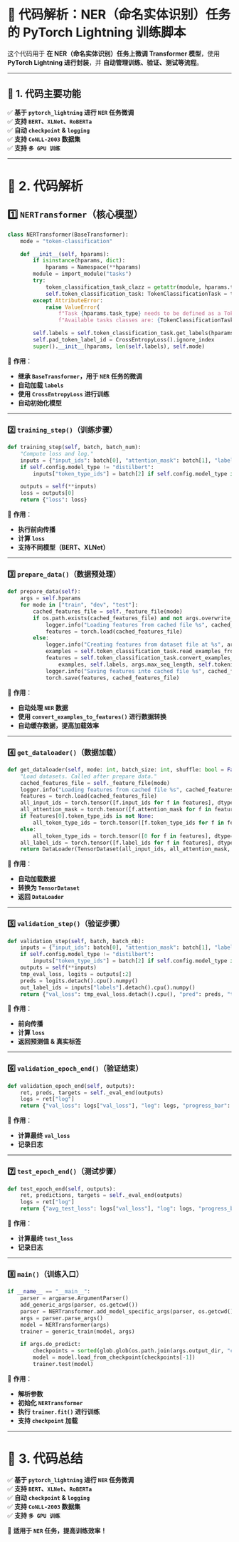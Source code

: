 # **📌 代码解析：NER（命名实体识别）任务的 PyTorch Lightning 训练脚本**

这个代码用于 **在 NER（命名实体识别）任务上微调 Transformer 模型**，使用 **PyTorch Lightning 进行封装**，并 **自动管理训练、验证、测试等流程**。

---

## **📌 1. 代码主要功能**
✅ **基于 `pytorch_lightning` 进行 `NER` 任务微调**  
✅ **支持 `BERT`、`XLNet`、`RoBERTa`**  
✅ **自动 `checkpoint` & `logging`**  
✅ **支持 `CoNLL-2003` 数据集**  
✅ **支持 `多 GPU 训练`**

---

# **📌 2. 代码解析**
## **1️⃣ `NERTransformer`（核心模型）**
```python
class NERTransformer(BaseTransformer):
    mode = "token-classification"

    def __init__(self, hparams):
        if isinstance(hparams, dict):
            hparams = Namespace(**hparams)
        module = import_module("tasks")
        try:
            token_classification_task_clazz = getattr(module, hparams.task_type)
            self.token_classification_task: TokenClassificationTask = token_classification_task_clazz()
        except AttributeError:
            raise ValueError(
                f"Task {hparams.task_type} needs to be defined as a TokenClassificationTask subclass in {module}. "
                f"Available tasks classes are: {TokenClassificationTask.__subclasses__()}")

        self.labels = self.token_classification_task.get_labels(hparams.labels)
        self.pad_token_label_id = CrossEntropyLoss().ignore_index
        super().__init__(hparams, len(self.labels), self.mode)
```
📌 **作用**：
- **继承 `BaseTransformer`，用于 `NER` 任务的微调**
- **自动加载 `labels`**
- **使用 `CrossEntropyLoss` 进行训练**
- **自动初始化模型**

---

### **2️⃣ `training_step()`（训练步骤）**
```python
def training_step(self, batch, batch_num):
    "Compute loss and log."
    inputs = {"input_ids": batch[0], "attention_mask": batch[1], "labels": batch[3]}
    if self.config.model_type != "distilbert":
        inputs["token_type_ids"] = batch[2] if self.config.model_type in ["bert", "xlnet"] else None

    outputs = self(**inputs)
    loss = outputs[0]
    return {"loss": loss}
```
📌 **作用**：
- **执行前向传播**
- **计算 `loss`**
- **支持不同模型（BERT、XLNet）**

---

### **3️⃣ `prepare_data()`（数据预处理）**
```python
def prepare_data(self):
    args = self.hparams
    for mode in ["train", "dev", "test"]:
        cached_features_file = self._feature_file(mode)
        if os.path.exists(cached_features_file) and not args.overwrite_cache:
            logger.info("Loading features from cached file %s", cached_features_file)
            features = torch.load(cached_features_file)
        else:
            logger.info("Creating features from dataset file at %s", args.data_dir)
            examples = self.token_classification_task.read_examples_from_file(args.data_dir, mode)
            features = self.token_classification_task.convert_examples_to_features(
                examples, self.labels, args.max_seq_length, self.tokenizer)
            logger.info("Saving features into cached file %s", cached_features_file)
            torch.save(features, cached_features_file)
```
📌 **作用**：
- **自动处理 `NER` 数据**
- **使用 `convert_examples_to_features()` 进行数据转换**
- **自动缓存数据，提高加载效率**

---

### **4️⃣ `get_dataloader()`（数据加载）**
```python
def get_dataloader(self, mode: int, batch_size: int, shuffle: bool = False) -> DataLoader:
    "Load datasets. Called after prepare data."
    cached_features_file = self._feature_file(mode)
    logger.info("Loading features from cached file %s", cached_features_file)
    features = torch.load(cached_features_file)
    all_input_ids = torch.tensor([f.input_ids for f in features], dtype=torch.long)
    all_attention_mask = torch.tensor([f.attention_mask for f in features], dtype=torch.long)
    if features[0].token_type_ids is not None:
        all_token_type_ids = torch.tensor([f.token_type_ids for f in features], dtype=torch.long)
    else:
        all_token_type_ids = torch.tensor([0 for f in features], dtype=torch.long)
    all_label_ids = torch.tensor([f.label_ids for f in features], dtype=torch.long)
    return DataLoader(TensorDataset(all_input_ids, all_attention_mask, all_token_type_ids, all_label_ids), batch_size=batch_size)
```
📌 **作用**：
- **自动加载数据**
- **转换为 `TensorDataset`**
- **返回 `DataLoader`**

---

### **5️⃣ `validation_step()`（验证步骤）**
```python
def validation_step(self, batch, batch_nb):
    inputs = {"input_ids": batch[0], "attention_mask": batch[1], "labels": batch[3]}
    if self.config.model_type != "distilbert":
        inputs["token_type_ids"] = batch[2] if self.config.model_type in ["bert", "xlnet"] else None
    outputs = self(**inputs)
    tmp_eval_loss, logits = outputs[:2]
    preds = logits.detach().cpu().numpy()
    out_label_ids = inputs["labels"].detach().cpu().numpy()
    return {"val_loss": tmp_eval_loss.detach().cpu(), "pred": preds, "target": out_label_ids}
```
📌 **作用**：
- **前向传播**
- **计算 `loss`**
- **返回预测值 & 真实标签**

---

### **6️⃣ `validation_epoch_end()`（验证结束）**
```python
def validation_epoch_end(self, outputs):
    ret, preds, targets = self._eval_end(outputs)
    logs = ret["log"]
    return {"val_loss": logs["val_loss"], "log": logs, "progress_bar": logs}
```
📌 **作用**：
- **计算最终 `val_loss`**
- **记录日志**

---

### **7️⃣ `test_epoch_end()`（测试步骤）**
```python
def test_epoch_end(self, outputs):
    ret, predictions, targets = self._eval_end(outputs)
    logs = ret["log"]
    return {"avg_test_loss": logs["val_loss"], "log": logs, "progress_bar": logs}
```
📌 **作用**：
- **计算最终 `test_loss`**
- **记录日志**

---

### **8️⃣ `main()`（训练入口）**
```python
if __name__ == "__main__":
    parser = argparse.ArgumentParser()
    add_generic_args(parser, os.getcwd())
    parser = NERTransformer.add_model_specific_args(parser, os.getcwd())
    args = parser.parse_args()
    model = NERTransformer(args)
    trainer = generic_train(model, args)

    if args.do_predict:
        checkpoints = sorted(glob.glob(os.path.join(args.output_dir, "checkpoint-epoch=*.ckpt"), recursive=True))
        model = model.load_from_checkpoint(checkpoints[-1])
        trainer.test(model)
```
📌 **作用**：
- **解析参数**
- **初始化 `NERTransformer`**
- **执行 `trainer.fit()` 进行训练**
- **支持 `checkpoint` 加载**

---

# **📌 3. 代码总结**
✅ **基于 `pytorch_lightning` 进行 `NER` 任务微调**  
✅ **支持 `BERT`、`XLNet`、`RoBERTa`**  
✅ **自动 `checkpoint` & `logging`**  
✅ **支持 `CoNLL-2003` 数据集**  
✅ **支持 `多 GPU 训练`**  

🚀 **适用于 `NER` 任务，提高训练效率！**